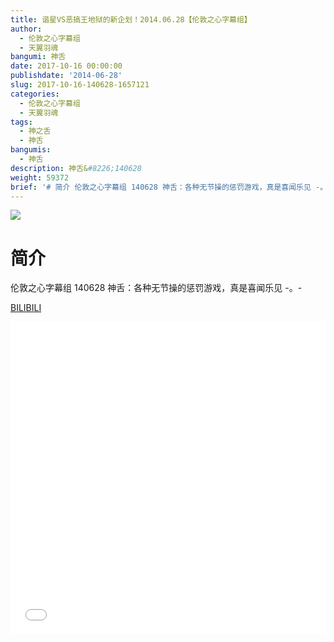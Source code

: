 ```yaml
---
title: 谐星VS恶搞王地狱的新企划！2014.06.28【伦敦之心字幕组】
author:
  - 伦敦之心字幕组
  - 天翼羽魂
bangumi: 神舌
date: 2017-10-16 00:00:00
publishdate: '2014-06-28'
slug: 2017-10-16-140628-1657121
categories:
  - 伦敦之心字幕组
  - 天翼羽魂
tags:
  - 神之舌
  - 神舌
bangumis:
  - 神舌
description: 神舌&#8226;140628
weight: 59372
brief: '# 简介 伦敦之心字幕组 140628 神舌：各种无节操的惩罚游戏，真是喜闻乐见 -。-'
---
```


![](https://i.imgur.com/js97BOf.jpg)

# 简介  
伦敦之心字幕组 140628 神舌：各种无节操的惩罚游戏，真是喜闻乐见 -。-

  [BILIBILI](https://www.bilibili.com/video/av1657121/)


<div class="vcontainer">  <iframe class='video' src="//www.bilibili.com/blackboard/player.html?aid=1657121" width="100%" height="500" frameborder="0" allowfullscreen="allowfullscreen"></iframe></div>
